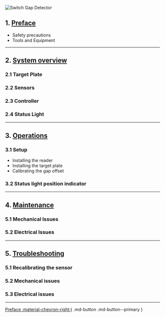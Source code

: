 ![Switch Gap Detector](assets/switchgap1.jpg)

## 1. [Preface](switchgap_preface)
* Safety precautions
* Tools and Equipment

---

## 2. [System overview](switchgap_overview)
### 2.1 Target Plate
### 2.2 Sensors
### 2.3 Controller
### 2.4 Status Light

---

## 3. [Operations](switchgap_operations)
### 3.1 Setup
* Installing the reader
* Installing the target plate
* Calibrating the gap offset

### 3.2 Status light position indicator

---

## 4. [Maintenance](switchgap_maintenance)
### 5.1 Mechanical Issues
### 5.2 Electrical Issues

---

## 5. [Troubleshooting](switchgap_troubleshooting)
### 5.1 Recalibrating the sensor
### 5.2 Mechanical issues
### 5.3 Electrical issues

---

[Preface :material-chevron-right:](switchgap/switchgap_preface.md){ .md-button .md-button--primary } 
